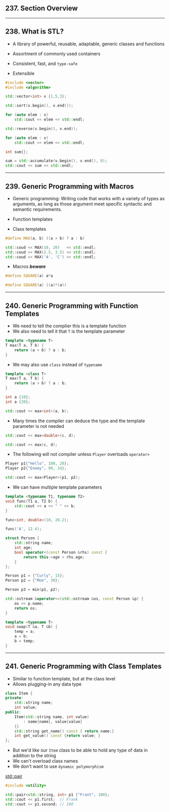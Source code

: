 ## 237. Section Overview

***

## 238. What is STL?

* A library of powerful, reusable, adaptable, generic classes and functions

* Assortment of commonly used containers

* Consistent, fast, and `type-safe`

* Extensible

```c++
#include <vector>
#include <algorithm>

std::vector<int> v {1,5,3};

std::sort(v.begin(), v.end());

for (auto elem : v)
    std::cout << elem << std::endl;

std::reverse(v.begin(), v.end));

for (auto elem : v)
    std::cout << elem << std::endl;

int sum{};

sum = std::accumulate(v.begin(), v.end(), 0);
std::cout << sum << std::endl;

```

***

## 239. Generic Programming with Macros

* Generic programming: Writing code that works with a variety of types as arguments, as long as those argument meet specific syntactic and semantic requirements.

* Function templates

* Class templates

```c++
#define MAX(a, b) ((a > b) ? a : b)

std::coud << MAX(10, 20)   << std::endl;
std::coud << MAX(2.5, 3.5) << std::endl;
std::coud << MAX('A', 'C') << std::endl;
```

* Macros ***beware***
```c++
#define SQUARE(a) a*a

#define SQUARE(a) ((a)*(a))
```

***

## 240. Generic Programming with Function Templates

* We need to tell the complier this is a template function
* We also need to tell it that `T` is the template parameter

```c++
template <typename T>
T max(T a, T b) {
    return (a > b) ? a : b;
}
```

* We may also use `class` instead of `typename`

```c++
template <class T>
T max(T a, T b) {
    return (a > b) ? a : b;
}
```

```c++
int a {10};
int a {20};

std::cout << max<int>(a, b);
```

* Many times the compiler can deduce the type and the template parameter is not needed

```c++
std::cout << max<double>(c, d);

std::cout << max(c, d);
```

* The following will not compiler unless `Player` overloads `operator>`

```c++
Player p1{"Hello", 100, 20};
Player p2{"Enemy", 99, 14};

std::cout << max<Player>(p1, p2);
```

* We can have multiple template parameters
```c++
template <typename T1, typename T2>
void func(T1 a, T2 b) {
    std::cout << a << " " << b;
}
```

```c++
func<int, double>(10, 20.2);

func('A', 12.4);
```

```c++
struct Person {
    std::string name;
    int age;
    bool operator<(const Person &rhs) const {
        return this->age < rhs.age;
    }
};

Person p1 = {"Curly", 15};
Person p2 = {"Moe", 30};

Person p3 = min(p1, p2);
```

```c++
std::ostream &operator<<(std::ostream &os, const Person &p) {
    os << p.name;
    return os;
}
```

```c++
template <typename T>
void swap(T &a, T &b) {
    temp = a;
    a = b;
    b = temp;
}
```

***

## 241. Generic Programming with Class Templates

* Similar to function template, but at the class level
* Allows plugging-in any data type


```c++
class Item {
private:
    std::string name;
    int value;
public:
    Item(std::string name, int value)
        : name{name}, value{value}
    {}
    std::string get_name() const { return name;}
    int get_value() const {return value; }
};
```

* But we'd like our `Item` class to be able to hold any type of data in addition to the string
* We can't overload class names
* We don't want to use `dynamic polymorphism`

[std::pair](https://en.cppreference.com/w/cpp/utility/pair)
```c++
#include <utility>

std::pair<std::string, int> p1 {"Frant", 100};
std::cout << p1.first;  // Frank
std::cout << p1.second; // 100

```
